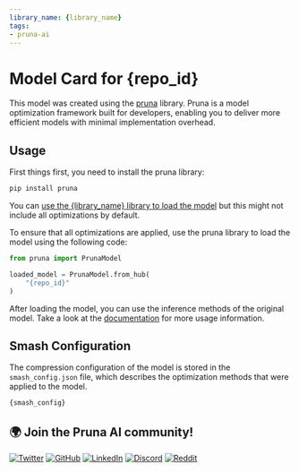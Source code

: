```yaml
---
library_name: {library_name}
tags:
- pruna-ai
---
```


# Model Card for {repo_id}

This model was created using the [pruna](https://github.com/PrunaAI/pruna) library. Pruna is a model optimization framework built for developers, enabling you to deliver more efficient models with minimal implementation overhead.

## Usage

First things first, you need to install the pruna library:

```bash
pip install pruna
```

You can [use the {library_name} library to load the model](https://huggingface.co/{repo_id}?library={library_name}) but this might not include all optimizations by default.

To ensure that all optimizations are applied, use the pruna library to load the model using the following code:

```python
from pruna import PrunaModel

loaded_model = PrunaModel.from_hub(
    "{repo_id}"
)
```

After loading the model, you can use the inference methods of the original model. Take a look at the [documentation](https://pruna.readthedocs.io/en/latest/index.html) for more usage information.

## Smash Configuration

The compression configuration of the model is stored in the `smash_config.json` file, which describes the optimization methods that were applied to the model.

```bash
{smash_config}
```

## 🌍 Join the Pruna AI community!

[![Twitter](https://img.shields.io/twitter/follow/PrunaAI?style=social)](https://twitter.com/PrunaAI)
[![GitHub](https://img.shields.io/github/followers/PrunaAI?label=Follow%20%40PrunaAI&style=social)](https://github.com/PrunaAI)
[![LinkedIn](https://img.shields.io/badge/LinkedIn-Connect-blue)](https://www.linkedin.com/company/93832878/admin/feed/posts/?feedType=following)
[![Discord](https://img.shields.io/badge/Discord-Join%20Us-blue?style=social&logo=discord)](https://discord.com/invite/rskEr4BZJx)
[![Reddit](https://img.shields.io/reddit/subreddit-subscribers/PrunaAI?style=social)](https://www.reddit.com/r/PrunaAI/)